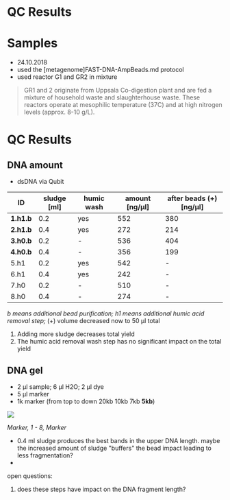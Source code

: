 QC Results
===
# Samples

* 24.10.2018
* used the [metagenome]FAST-DNA-AmpBeads.md protocol
* used reactor G1 and GR2 in mixture
> GR1 and 2 originate from Uppsala Co-digestion plant and are fed a mixture of household waste and slaughterhouse waste. These reactors operate at mesophilic temperature (37C) and at high nitrogen levels (approx. 8-10 g/L).

# QC Results
## DNA amount

* dsDNA via Qubit

| ID | sludge [ml] | humic wash |  amount [ng/µl] | after beads (+) [ng/µl]
| -| -------- | ---| ---|----|
| **1.h1.b** | 0.2 | yes | 552 | 380
| **2.h1.b** | 0.4 | yes | 272 | 214
| **3.h0.b** |0.2 | - | 536 | 404
| **4.h0.b** |0.4 | - | 356 | 199
| 5.h1 | 0.2| yes | 542 | -
| 6.h1 | 0.4 | yes | 242 | -
| 7.h0 | 0.2 | - | 510 | -
| 8.h0 | 0.4 | - | 274 | -
*b means additional bead purification; h1 means additional humic acid removal step;* (+) volume decreased now to 50 µl total

1. Adding more sludge decreases total yield
2. The humic acid removal wash step has no significant impact on the total yield

## DNA gel

* 2 µl sample; 6 µl H2O; 2 µl dye
* 5 µl marker
* 1k marker (from top to down 20kb 10kb 7kb **5kb**)

![](img\Biorad_2018-10-26_16hr_20min.jpg)

*Marker, 1 - 8, Marker*

* 0.4 ml sludge produces the best bands in the upper DNA length. maybe the increased amount of sludge "buffers" the bead impact leading to less fragmentation?
*

open questions:
1. does these steps have impact on the DNA fragment length?
